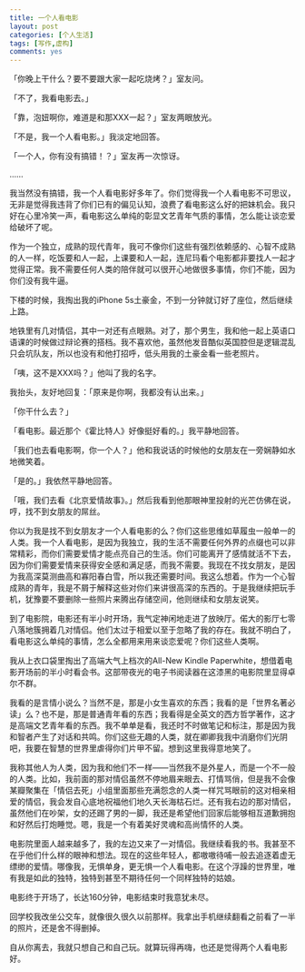 ```yaml
---
title: 一个人看电影
layout: post
categories: [个人生活]
tags: [写作,虚构]
comments: yes
---
```


​​「你晚上干什么？要不要跟大家一起吃烧烤？」室友问。

「不了，我看电影去。」

「靠，泡妞啊你，难道是和那XXX一起？」室友两眼放光。

「不是，我一个人看电影。」我淡定地回答。

「一个人，你有没有搞错！？」室友再一次惊讶。

……

我当然没有搞错，我一个人看电影好多年了。你们觉得我一个人看电影不可思议，无非是觉得我违背了你们已有的偏见认知，浪费了看电影这么好的把妹机会。我只好在心里冷笑一声，看电影这么单纯的彰显文艺青年气质的事情，怎么能让谈恋爱给破坏了呢。

作为一个独立，成熟的现代青年，我可不像你们这些有强烈依赖感的、心智不成熟的人一样，吃饭要和人一起，上课要和人一起，连尼玛看个电影都非要找人一起才觉得正常。我不需要任何人类的陪伴就可以很开心地做很多事情，你们不能，因为你们没有我牛逼。

下楼的时候，我掏出我的iPhone 5s土豪金，不到一分钟就订好了座位，然后继续上路。

地铁里有几对情侣，其中一对还有点眼熟。对了，那个男生，我和他一起上英语口语课的时候做过辩论赛的搭档。我不喜欢他，虽然他发音酷似英国腔但是逻辑混乱只会坑队友，所以也没有和他打招呼，低头用我的土豪金看一些老照片。

「咦，这不是XXX吗？」他叫了我的名字。

我抬头，友好地回复：「原来是你啊，我都没有认出来。」

「你干什么去？」

「看电影。最近那个《霍比特人》好像挺好看的。」我平静地回答。

「我们也去看电影啊，你一个人？」他和我说话的时候他的女朋友在一旁娴静如水地微笑着。

「是的。」我依然平静地回答。

「哦，我们去看《北京爱情故事》。」然后我看到他那眼神里投射的光芒仿佛在说，哼，找不到女朋友的屌丝。

你以为我是找不到女朋友才一个人看电影的么？你们这些思维如草履虫一般单一的人类。我一个人看电影，是因为我独立，我的生活不需要任何外界的点缀也可以非常精彩，而你们需要爱情才能点亮自己的生活。你们可能离开了感情就活不下去，因为你们需要爱情来获得安全感和满足感，而我不需要。我现在不找女朋友，是因为我高深莫测曲高和寡阳春白雪，所以我还需要时间。我这么想着。作为一个心智成熟的青年，我是不屑于解释这些对你们来讲很高深的东西的。于是我继续把玩手机，犹豫要不要删除一些照片来腾出存储空间，他则继续和女朋友说笑。

到了电影院，电影还有半小时开场，我气定神闲地走进了放映厅。偌大的影厅七零八落地簇拥着几对情侣。他们太过于相爱以至于忽略了我的存在。我就不明白了，看电影这么单纯的事情，怎么全都用来用来谈恋爱呢？你们这些人类啊。

我从上衣口袋里掏出了高端大气上档次的All-New Kindle Paperwhite，想借着电影开场前的半小时看会书。这部带夜光的电子书阅读器在这漆黑的电影院里显得卓尔不群。

我看的是言情小说么？当然不是，那是小女生喜欢的东西；我看的是「世界名著必读」么？也不是，那是普通青年看的东西；我看得是全英文的西方哲学著作，这才是高端文艺青年看的东西。我不单单是看，我还时不时做笔记和标注，那是因为我和智者产生了对话和共鸣。你们这些无趣的人类，就在卿卿我我中消磨你们光阴吧，我要在智慧的世界里虐得你们片甲不留。想到这里我得意地笑了。

我称其他人为人类，因为我和他们不一样——当然我不是外星人，而是一个不一般的人类。比如，我前面的那对情侣虽然不停地眉来眼去、打情骂俏，但是我不会像某瓣聚集在「情侣去死」小组里面那些充满怨念的人类一样咒骂眼前的这对相亲相爱的情侣，我会发自心底地祝福他们地久天长海枯石烂。还有我右边的那对情侣，虽然他们在吵架，女的还踢了男的一脚，我还是希望他们回家后能够相互道歉拥抱和好然后打炮睡觉。嗯，我是一个有着美好灵魂和高尚情怀的人类。

电影院里面人越来越多了，我的左边又来了一对情侣。我继续看我的书。我甚至不在乎他们什么样的眼神和想法。现在的这些年轻人，都嗷嗷待哺一般去追逐着虚无缥缈的爱情。哪像我，无惧单身，更无惧一个人看电影。在这个浮躁的世界里，唯有我是如此的独特，独特到甚至不期待任何一个同样独特的姑娘。

电影终于开场了，长达160分钟，电影结束时我意犹未尽。

回学校我改坐公交车，就像很久很久以前那样。我拿出手机继续翻看之前看了一半的照片，还是舍不得删掉。

自从你离去，我就只想自己和自己玩。就算玩得再嗨，也还是觉得两个人看电影好。